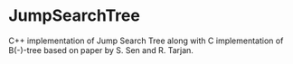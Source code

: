 # JumpSearchTree
C++ implementation of Jump Search Tree along with C implementation of B(-)-tree based on paper by S. Sen and R. Tarjan.
